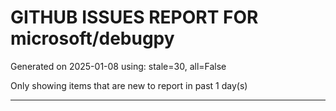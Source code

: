 
# GITHUB ISSUES REPORT FOR microsoft/debugpy


Generated on 2025-01-08 using: stale=30, all=False


Only showing items that are new to report in past 1 day(s)


---




















